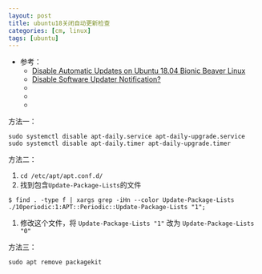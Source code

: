 ```yaml
---
layout: post
title: ubuntu18关闭自动更新检查 
categories: [cm, linux]
tags: [ubuntu]
---
```


* 参考： 
    * [Disable Automatic Updates on Ubuntu 18.04 Bionic Beaver Linux](https://linuxconfig.org/disable-automatic-updates-on-ubuntu-18-04-bionic-beaver-linux)
    * [Disable Software Updater Notification?](https://askubuntu.com/questions/1117139/disable-software-updater-notification)
    * []()
    * []()
    * []()




方法一：

~~~
sudo systemctl disable apt-daily.service apt-daily-upgrade.service
sudo systemctl disable apt-daily.timer apt-daily-upgrade.timer
~~~

方法二：


1. `cd /etc/apt/apt.conf.d/`
1. 找到包含`Update-Package-Lists`的文件
~~~
$ find . -type f | xargs grep -iHn --color Update-Package-Lists
./10periodic:1:APT::Periodic::Update-Package-Lists "1";
~~~
1. 修改这个文件，将 `Update-Package-Lists "1"` 改为 `Update-Package-Lists "0"`



方法三：

~~~
sudo apt remove packagekit
~~~





